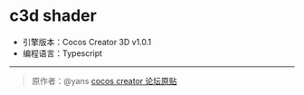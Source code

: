 # c3d shader

+ 引擎版本：Cocos Creator 3D v1.0.1
+ 编程语言：Typescript

---

> 原作者：@yans [cocos creator 论坛原贴](https://forum.cocos.org/t/shadowgun-shader/87391)